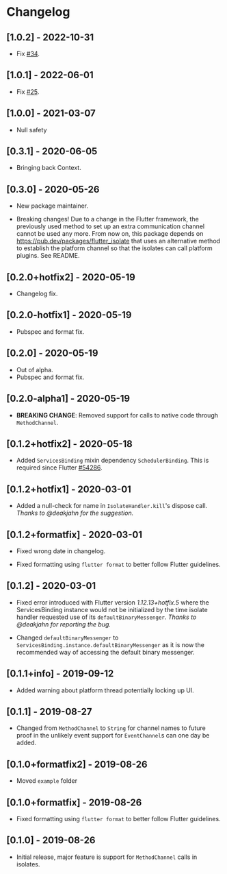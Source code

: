 # Changelog

## [1.0.2] - 2022-10-31

* Fix [#34](https://github.com/deakjahn/isolate_handler/pull/34).

## [1.0.1] - 2022-06-01

* Fix [#25](https://github.com/deakjahn/isolate_handler/issues/25).

## [1.0.0] - 2021-03-07

* Null safety

## [0.3.1] - 2020-06-05

* Bringing back Context.

## [0.3.0] - 2020-05-26

* New package maintainer.

* Breaking changes! Due to a change in the Flutter framework, the previously used method to set up an extra
communication channel cannot be used any more. From now on, this package depends on https://pub.dev/packages/flutter_isolate
that uses an alternative method to establish the platform channel so that the isolates can call platform plugins. See README. 

## [0.2.0+hotfix2] - 2020-05-19

* Changelog fix.

## [0.2.0-hotfix1] - 2020-05-19

* Pubspec and format fix.

## [0.2.0] - 2020-05-19

* Out of alpha.
* Pubspec and format fix.

## [0.2.0-alpha1] - 2020-05-19

* **BREAKING CHANGE**: Removed support for calls to native code through
`MethodChannel`.

## [0.1.2+hotfix2] - 2020-05-18

* Added `ServicesBinding` mixin dependency `SchedulerBinding`. This is required since Flutter [#54286](https://github.com/flutter/flutter/pull/54286).

## [0.1.2+hotfix1] - 2020-03-01

* Added a null-check for name in `IsolateHandler.kill`'s dispose call. *Thanks
to @deakjahn for the suggestion.*

## [0.1.2+formatfix] - 2020-03-01

* Fixed wrong date in changelog.

* Fixed formatting using `flutter format` to better follow Flutter guidelines.

## [0.1.2] - 2020-03-01

* Fixed error introduced with Flutter version *1.12.13+hotfix.5* where the
ServicesBinding instance would not be initialized by the time isolate handler
requested use of its `defaultBinaryMessenger`. *Thanks to @deakjahn for
reporting the bug.*

* Changed `defaultBinaryMessenger` to
`ServicesBinding.instance.defaultBinaryMessenger` as it is now the recommended
way of accessing the default binary messenger.

## [0.1.1+info] - 2019-09-12

* Added warning about platform thread potentially locking up UI.

## [0.1.1] - 2019-08-27

* Changed from `MethodChannel` to `String` for channel names to future proof in
the unlikely event support for `EventChannel`s can one day be added.

## [0.1.0+formatfix2] - 2019-08-26

* Moved `example` folder


## [0.1.0+formatfix] - 2019-08-26

* Fixed formatting using `flutter format` to better follow Flutter guidelines.


## [0.1.0] - 2019-08-26

* Initial release, major feature is support for `MethodChannel` calls in isolates.
